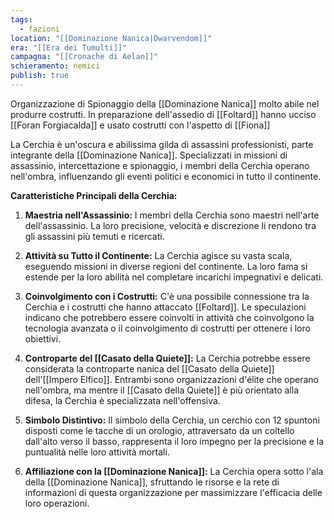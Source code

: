 ```yaml
---
tags:
  - fazioni
location: "[[Dominazione Nanica|Dwarvendom]]"
era: "[[Era dei Tumulti]]"
campagna: "[[Cronache di Aelan]]"
schieramento: nemici
publish: true
---
```

Organizzazione di Spionaggio della [[Dominazione Nanica]] molto abile nel produrre costrutti. In preparazione dell'assedio di [[Foltard]] hanno ucciso [[Foran Forgiacalda]] e usato costrutti con l'aspetto di [[Fiona]] 

La Cerchia è un'oscura e abilissima gilda di assassini professionisti, parte integrante della [[Dominazione Nanica]]. Specializzati in missioni di assassinio, intercettazione e spionaggio, i membri della Cerchia operano nell'ombra, influenzando gli eventi politici e economici in tutto il continente.

**Caratteristiche Principali della Cerchia:**

1. **Maestria nell'Assassinio:** I membri della Cerchia sono maestri nell'arte dell'assassinio. La loro precisione, velocità e discrezione li rendono tra gli assassini più temuti e ricercati.
    
2. **Attività su Tutto il Continente:** La Cerchia agisce su vasta scala, eseguendo missioni in diverse regioni del continente. La loro fama si estende per la loro abilità nel completare incarichi impegnativi e delicati.
    
3. **Coinvolgimento con i Costrutti:** C'è una possibile connessione tra la Cerchia e i costrutti che hanno attaccato [[Foltard]]. Le speculazioni indicano che potrebbero essere coinvolti in attività che coinvolgono la tecnologia avanzata o il coinvolgimento di costrutti per ottenere i loro obiettivi.
    
4. **Controparte del [[Casato della Quiete]]:** La Cerchia potrebbe essere considerata la controparte nanica del [[Casato della Quiete]] dell'[[Impero Elfico]]. Entrambi sono organizzazioni d'élite che operano nell'ombra, ma mentre il [[Casato della Quiete]] è più orientato alla difesa, la Cerchia è specializzata nell'offensiva.
    
5. **Simbolo Distintivo:** Il simbolo della Cerchia, un cerchio con 12 spuntoni disposti come le tacche di un orologio, attraversato da un coltello dall'alto verso il basso, rappresenta il loro impegno per la precisione e la puntualità nelle loro attività mortali.
    
6. **Affiliazione con la [[Dominazione Nanica]]:** La Cerchia opera sotto l'ala della [[Dominazione Nanica]], sfruttando le risorse e la rete di informazioni di questa organizzazione per massimizzare l'efficacia delle loro operazioni.